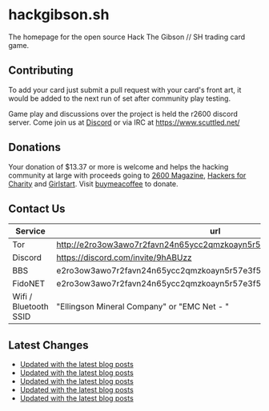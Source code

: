 # hackgibson.sh
The homepage for the open source Hack The Gibson // SH trading card game.


## Contributing

To add your card just submit a pull request with your card's front art, it would be added to the next run of set after community play testing.

Game play and discussions over the project is held the r2600 discord server. Come join us at [Discord](https://discord.com/invite/9hABUzz) or via IRC at https://www.scuttled.net/


## Donations

Your donation of $13.37 or more is welcome and helps the hacking community at large with proceeds going to [2600 Magazine](https://2600.com/), [Hackers for Charity](https://hackersforcharity.org) and [Girlstart](https://girlstart.org).  Visit [buymeacoffee](https://www.buymeacoffee.com/hackgibson.sh) to donate.


## Contact Us

Service | url
-|-
Tor | http://e2ro3ow3awo7r2favn24n65ycc2qmzkoayn5r57e3f56nvjwdcgg32ad.onion
Discord | https://discord.com/invite/9hABUzz
BBS | e2ro3ow3awo7r2favn24n65ycc2qmzkoayn5r57e3f56nvjwdcgg32ad.onion:23
FidoNET | e2ro3ow3awo7r2favn24n65ycc2qmzkoayn5r57e3f56nvjwdcgg32ad.onion:24554
Wifi / Bluetooth SSID | "Ellingson Mineral Company" or "EMC Net - <fidonet address>"

## Latest Changes
<!-- BLOG-POST-LIST:START -->
- [Updated with the latest blog posts](https://github.com/DFW2600/hackgibson.sh/commit/57124b6734579289d1956d078fa65df321a0bada)
- [Updated with the latest blog posts](https://github.com/DFW2600/hackgibson.sh/commit/03a309a88db5176e90c96b93ab22278f6d2f4caf)
- [Updated with the latest blog posts](https://github.com/DFW2600/hackgibson.sh/commit/15e11a439b2ea49a80b08a124bb4477f6763b040)
- [Updated with the latest blog posts](https://github.com/DFW2600/hackgibson.sh/commit/6e38e368119d496b1b1aadac4b201b9ff8dd09ac)
- [Updated with the latest blog posts](https://github.com/DFW2600/hackgibson.sh/commit/685cabe65a1956ddd8edaf1954d68b76e8bc750a)
<!-- BLOG-POST-LIST:END -->
